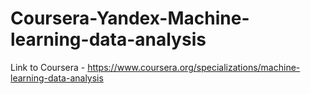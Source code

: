 # Coursera-Yandex-Machine-learning-data-analysis
Link to Coursera - https://www.coursera.org/specializations/machine-learning-data-analysis
